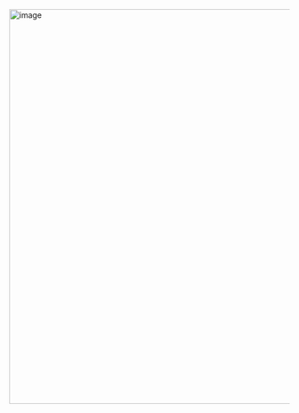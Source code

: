 <img width="708" alt="image" src="https://github.com/user-attachments/assets/18a2cd67-986a-4395-9395-70a4998ce443" />
